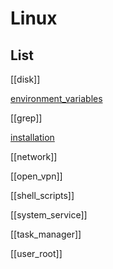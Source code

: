 # Linux


## List

[[disk]]

[environment_variables](environment_variables.md)

[[grep]]

[installation](os/linux/installation.md)

[[network]]

[[open_vpn]]

[[shell_scripts]]

[[system_service]]

[[task_manager]]

[[user_root]]
